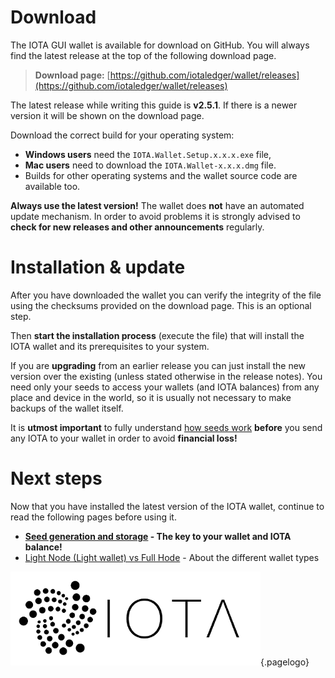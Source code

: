 <!-- TITLE: Download & installation -->
<!-- SUBTITLE: Guide for the official IOTA (GUI) wallet -->

# Download
The IOTA GUI wallet is available for download on GitHub. You will always find the latest release at the top of the following download page.

> **Download page:** [https://github.com/iotaledger/wallet/releases](https://github.com/iotaledger/wallet/releases)

The latest release while writing this guide is **v2.5.1**. If there is a newer version it will be shown on the download page.

Download the correct build for your operating system:
* **Windows users** need the `IOTA.Wallet.Setup.x.x.x.exe` file,
* **Mac users** need to download the `IOTA.Wallet-x.x.x.dmg` file.
* Builds for other operating systems and the wallet source code are available too.

**Always use the latest version!** The wallet does **not** have an automated update mechanism. In order to avoid problems it is strongly advised to **check for new releases and other announcements** regularly.

# Installation & update
After you have downloaded the wallet you can verify the integrity of the file using the checksums provided on the download page. This is an optional step.

Then **start the installation process** (execute the file) that will install the IOTA wallet and its prerequisites to your system.

If you are **upgrading** from an earlier release you can just install the new version over the existing (unless stated otherwise in the release notes). You need only your seeds to access your wallets (and IOTA balances) from any place and device in the world, so it is usually not necessary to make backups of the wallet itself.

It is **utmost important** to fully understand [how seeds work](/guide/wallet/official-gui/seeds) **before** you send any IOTA to your wallet in order to avoid **financial loss!**

# Next steps
Now that you have installed the latest version of the IOTA wallet, continue to read the following pages before using it.

* **[Seed generation and storage](/guide/wallet/official-gui/seeds) - The key to your wallet and IOTA balance!**
* [Light Node (Light wallet) vs Full Hode](/guide/wallet/official-gui/light-wallet-full-node) - About the different wallet types

![IOTA logo](/uploads/iota/iota-logo-transparent.png "IOTA"){.pagelogo}